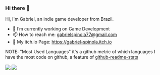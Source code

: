 ### Hi there 👋

Hi, I'm Gabriel, an indie game developer from Brazil.

- 🔭 I’m currently working on Game Development
- 📫 How to reach me: gabrielspinola77@gmail.com
- 👾 My itch.io Page: https://gabriel-spinola.itch.io

NOTE: "Most Used Languages" it's a github metric of which languages I have the most code on github, a feature of [github-readme-stats](https://github.com/anuraghazra/github-readme-stats)

<a href="https://github.com/anuraghazra/github-readme-stats">
  <img align="center" src="https://github-readme-stats.vercel.app/api?username=Gabriel-Spinola&show_icons=true&count_private=true&theme=tokyonight&include_all_commits=true" />
</a>
<a href="https://github.com/anuraghazra/convoychat">
  <img align="center" src="https://github-readme-stats.vercel.app/api/top-langs/?username=Gabriel-Spinola&layout=compact&theme=tokyonight&hide=css,HTML,ShaderLab,HLSL,yacc,hack&count_private=true&exclude_repo=A-Game-Created-In-6-hours,Witchs-Ambition,Witcth-2,Call-of-Duty-Modern-Beans,Fps-Game-With-Unity,Website-PHP,Jumbbubble-MiniJam84,Andromeda,SpaceHell-MiniJaaj,SpaceHell-MiniJaaj,Seven-s-Vault" />
</a>


